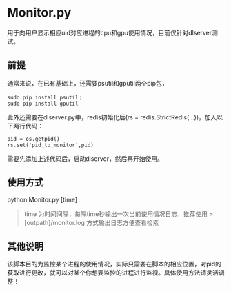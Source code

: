 # Monitor.py

用于向用户显示相应uid对应进程的cpu和gpu使用情况，目前仅针对dlserver测试。

## 前提

通常来说，在已有基础上，还需要psutil和gputil两个pip包，

    sudo pip install psutil；
    sudo pip install gputil

此外还需要在dlserver.py中，redis初始化后(rs = redis.StrictRedis(...))，加入以下两行代码：

    pid = os.getpid()
    rs.set('pid_to_monitor',pid)

需要先添加上述代码后，启动dlserver，然后再开始使用。

## 使用方式

python Monitor.py [time] 

>time 为时间间隔，每隔time秒输出一次当前使用情况日志，推荐使用 >[outpath]/monitor.log 方式输出日志方便查看检索



## 其他说明

该脚本目的为监控某个进程的使用情况，实际只需要在脚本的相应位置，对pid的获取进行更改，就可以对某个你想要监控的进程进行监视。具体使用方法请灵活调整！
